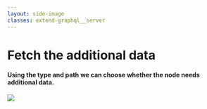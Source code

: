 ```yaml
---
layout: side-image
classes: extend-graphql__server
---
```


<main class="flex flex-col">
  <h1>Fetch the additional data</h1>
  <h4 class="flex-1">Using the type and path we can choose whether the node needs additional data.</h4>
</main>

<img src="/extend-graphql/server-3.png" class="side"/>

<!--
Linee 18, 27, 29, 31, 36
-->
